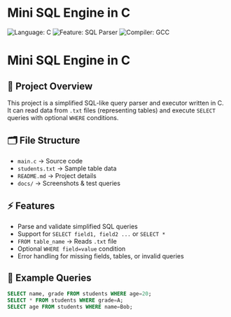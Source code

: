 # Mini SQL Engine in C

![Language: C](https://img.shields.io/badge/Language-C-00599C?style=for-the-badge&logo=c)  ![Feature: SQL Parser](https://img.shields.io/badge/Feature-SQL%20Parser-orange?style=for-the-badge&logo=sqlite)  ![Compiler: GCC](https://img.shields.io/badge/Compiler-GCC-blue?style=for-the-badge&logo=gnu)
# Mini SQL Engine in C

## 📌 Project Overview
This project is a simplified SQL-like query parser and executor written in C.  
It can read data from `.txt` files (representing tables) and execute `SELECT` queries with optional `WHERE` conditions.

## 🗂 File Structure
- `main.c` → Source code
- `students.txt` → Sample table data
- `README.md` → Project details
- `docs/` → Screenshots & test queries

## ⚡ Features
- Parse and validate simplified SQL queries  
- Support for `SELECT field1, field2 ...` or `SELECT *`  
- `FROM table_name` → Reads `.txt` file  
- Optional `WHERE field=value` condition  
- Error handling for missing fields, tables, or invalid queries  

## 📝 Example Queries
```sql
SELECT name, grade FROM students WHERE age=20;
SELECT * FROM students WHERE grade=A;
SELECT age FROM students WHERE name=Bob;
